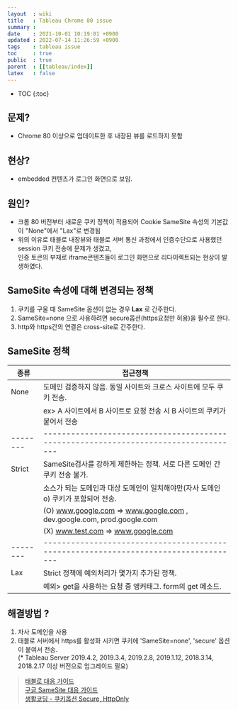 ```yaml
---
layout  : wiki
title   : Tableau Chrome 80 issue
summary : 
date    : 2021-10-01 10:19:01 +0900
updated : 2022-07-14 11:26:59 +0900
tags    : tableau issue
toc     : true
public  : true
parent  : [[tableau/index]]
latex   : false
---
```

* TOC
{:toc}

## 문제? 

- Chrome 80 이상으로 업데이트한 후 내장된 뷰를 로드하지 못함

## 현상?  

- embedded 컨텐츠가 로그인 화면으로 보임. 

## 원인? 

- 크롬 80 버전부터 새로운 쿠키 정책이 적용되어 Cookie SameSite 속성의 기본값이 "None"에서 "Lax"로 변경됨
- 위의 이유로 태블로 내장뷰와 태블로 서버 통신 과정에서 인증수단으로 사용했던 session 쿠키 전송에 문제가 생겼고, \
인증 토큰의 부재로 iframe콘텐츠들이 로그인 화면으로 리다이렉트되는 현상이 발생하였다.

## SameSite 속성에 대해 변경되는 정책

1. 쿠키를 구울 때 SameSite 옵션이 없는 경우 **Lax** 로 간주한다.
2. SameSite=none 으로 사용하려면 secure옵션(https요청만 허용)을 필수로 한다.
3. http와 https간의 연결은 cross-site로 간주한다.

## SameSite 정책

| 종류   | 접근정책                                                                          |
|--------|-----------------------------------------------------------------------------------|
| None   | 도메인 검증하지 않음. 동일 사이트와 크로스 사이트에 모두 쿠키 전송.               |
|        | ex> A 사이트에서 B 사이트로 요청 전송 시 B 사이트의 쿠키가 붙어서 전송            |
|--------|-----------------------------------------------------------------------------------|
| Strict | SameSite검사를 강하게 제한하는 정책.  서로 다른 도메인 간 쿠키 전송 불가.         |
|        | 소스가 되는 도메인과 대상 도메인이 일치해야만(자사 도메인o) 쿠키가 포함되어 전송. |
|        | (O) www.google.com => www.google.com , dev.google.com, prod.google.com            |
|        | (X) www.test.com => www.google.com                                                |
|--------|-----------------------------------------------------------------------------------|
| Lax    | Strict 정책에 예외처리가 몇가지 추가된 정책.                                      |
|        | 예외> get을 사용하는 요청 중 앵커태그. form의 get 메소드.                         |

## 해결방법 ?

1. 자사 도메인을 사용
2. 태블로 서버에서 https를 활성화 시키면 쿠키에 'SameSite=none', 'secure' 옵션이 붙여서 전송.  \
(* Tableau Server 2019.4.2, 2019.3.4, 2019.2.8, 2019.1.12, 2018.3.14, 2018.2.17 이상 버전으로 업그레이드 필요)

> [태블로 대응 가이드]( https://kb.tableau.com/articles/issue/embedded-views-fail-to-load-after-updating-to-chrome-80?lang=ko-kr) \
> [구글 SameSite 대응 가이드]( https://developers.google.com/search/blog/2020/01/get-ready-for-new-samesitenone-secure?hl=ko) \
> [생활코딩 - 쿠키옵션 Secure, HttpOnly](https://opentutorials.org/course/3387/21744)
